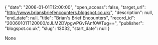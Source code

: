 {
  "date": "2006-01-01T12:00:00", 
  "open_access": false, 
  "target_url": "http://www.briansbriefencounters.blogspot.co.uk/", 
  "description": null, 
  "end_date": null, 
  "title": "Brian's Brief Encounters", 
  "record_id": "20060101T120000/dJLM2DVpgwPGvFAnf0WTug==", 
  "publisher": "blogspot.co.uk", 
  "slug": 13032, 
  "start_date": null
}

None